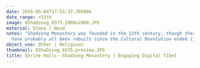```yaml
---
date: 2016-05-04T17:53:37.395806
date_range: <15th
image: 8ShaDzong_0375.2000x2000.JPG
material: Stone | Wood
notes: "Shadzong Monastery was founded in the 12th century, though these buildings
  have probably all been rebuilt since the Cultural Revolution ended (1976). \r\n"
object_use: Other | Religious
thumbnail: 8ShaDzong_0375.preview.JPG
title: Shrine Halls--Shadzong Monastery | Engaging Digital Tibet
---
```


